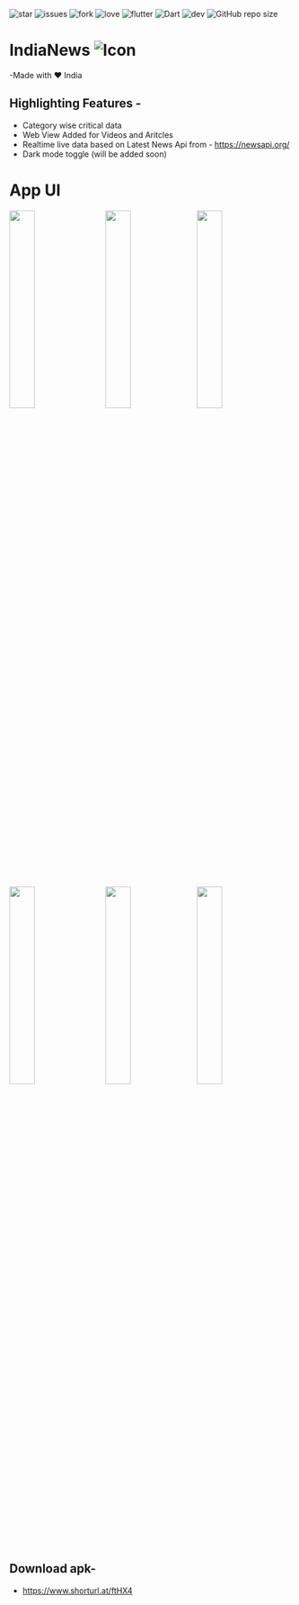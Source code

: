 ![star](https://img.shields.io/github/stars/swaraj961/IndiaNews) ![issues](https://img.shields.io/github/issues/swaraj961/IndiaNews) ![fork](https://img.shields.io/github/forks/swaraj961/IndiaNews) ![love](https://img.shields.io/badge/open%20%20source-%E2%9D%A4-red) ![flutter](https://img.shields.io/badge/Flutter-Framework-blue?logo=flutter) ![Dart](https://img.shields.io/badge/Dart-Language-blue?logo=dart) ![dev](https://img.shields.io/badge/developed%20by%20-swaraj%20routray-orange)
![GitHub repo size](https://img.shields.io/github/repo-size/swaraj961/IndiaNews)

# IndiaNews ![Icon](https://github.com/swaraj961/INews-App/blob/master/android/app/src/main/res/mipmap-mdpi/ic_launcher.png)

-Made with ❤ India

## Highlighting Features -
- Category wise critical data
- Web View Added for Videos and Aritcles 
- Realtime live data based on Latest News Api from - https://newsapi.org/
- Dark mode toggle (will be added soon)



# App UI 
<img src="https://github.com/swaraj961/INews-App/blob/master/android/app/Demo/s1.jpg" width="30%">&nbsp;&nbsp;&nbsp;&nbsp;&nbsp;<img src="https://github.com/swaraj961/INews-App/blob/master/android/app/Demo/s2.jpg" width="30%">&nbsp;&nbsp;&nbsp;<img src="https://github.com/swaraj961/INews-App/blob/master/android/app/Demo/s3.jpg" width="30%">&nbsp;&nbsp;&nbsp;
<br><br/>

 <img src="https://github.com/swaraj961/INews-App/blob/master/android/app/Demo/s4.jpg" width="30%">&nbsp;&nbsp;&nbsp;&nbsp;&nbsp;<img src="https://github.com/swaraj961/INews-App/blob/master/android/app/Demo/s5.jpg" width="30%">&nbsp;&nbsp;&nbsp;<img src="https://github.com/swaraj961/INews-App/blob/master/android/app/Demo/s6.jpg" width="30%">&nbsp;&nbsp;&nbsp;
 
## Download apk-
- https://www.shorturl.at/ftHX4

